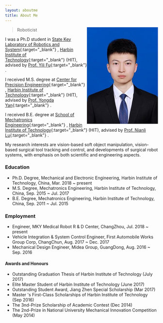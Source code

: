 ```yaml
---
layout: aboutme
title: About Me
---
```


<p class="full-width no-margin"><img src="/public/image/zhengjian.jpg" alt="ywsun" style="full-width;full-height;" align="right"/></p>

<blockquote class="full-width"><p>Roboticist</p></blockquote>

I was a Ph.D student in [State Key Laboratory of Robotics and System](http://robot.hit.edu.cn){:target="_blank"} , [Harbin Institute of Technology](http://www.hit.edu.cn){:target="_blank"} (HIT), advised by [Prof. Yili Fu](http://homepage.hit.edu.cn/fuyili){:target="_blank"} . 

I received M.S. degree at [Center for Precision Engineering](http://cpe.hit.edu.cn){:target="_blank"} , [Harbin Institute of Technology](http://www.hit.edu.cn){:target="_blank"} (HIT), advised by [Prof. Yongda Yan](http://homepage.hit.edu.cn/yanyongda){:target="_blank"} .

I received B.E. degree at [School of Mechatronics Engineering](http://sme.hit.edu.cn){:target="_blank"} , [Harbin Institute of Technology](http://www.hit.edu.cn){:target="_blank"} (HIT), advised by [Prof. Nianli Lu](http://homepage.hit.edu.cn/lunianli){:target="_blank"} .

My research interests are vision-based soft object manipulation, vision-based surgical tool tracking and control, and developments of surgical robot systems, with emphasis on both scientific and engineering aspects.


### Education
* Ph.D. Degree, Mechanical and Electronic Engineering, Harbin Institute of Technology, China, Mar. 2018 ~ present
* M.S. Degree, Mechatronics Engineering, Harbin Institute of Technology, China, Sep. 2015 ~ Jul. 2017
* B.E. Degree, Mechatronics Engineering, Harbin Institute of Technology, China, Sep. 2011 ~ Jul. 2015

### Employment
* Engineer, MKY Medical Robot R & D Center, ChangZhou, Jul. 2018 ~ present
* Vehicle Integration & System Control Engineer, First Automobile Works Group Corp, ChangChun, Aug. 2017 ~ Dec. 2017
* Mechanical Design Engineer, Midea Group, GuangDong, Aug. 2016 ~ Sep. 2016

#### Awards and Honours
* Outstanding Graduation Thesis of Harbin Institute of Technology (July 2017)
* Elite Master Student of Harbin Institute of Technology (June 2017)
* Outstanding Student Award, Jiang Zhen Special Scholarship (Mar 2017)
* Master 's First-Class Scholarships of Harbin Institute of Technology (Sep 2016)
* The 3nd-Prize Scholarship of Academic Contest (Dec 2014)
* The 2nd-Prize in National University Mechanical Innovation Competition (May 2014)

